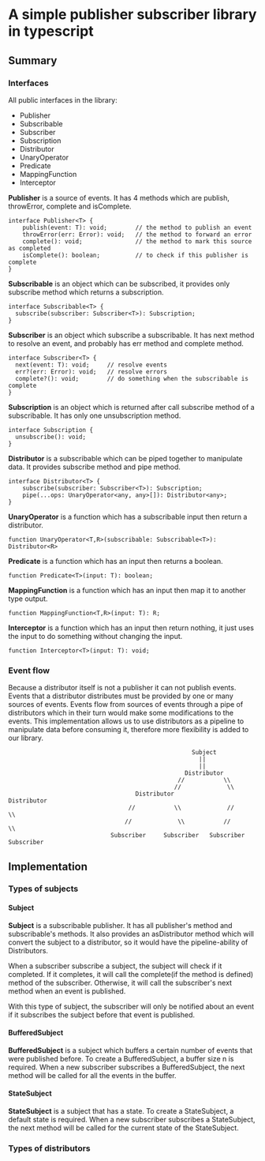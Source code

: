 # A simple publisher subscriber library in typescript

## Summary

### Interfaces

All public interfaces in the library:

* Publisher
* Subscribable
* Subscriber
* Subscription
* Distributor
* UnaryOperator
* Predicate
* MappingFunction
* Interceptor

<strong>Publisher</strong> is a source of events. It has 4 methods which are publish, throwError, complete and
isComplete.

```
interface Publisher<T> {
    publish(event: T): void;        // the method to publish an event
    throwError(err: Error): void;   // the method to forward an error
    complete(): void;               // the method to mark this source as completed
    isComplete(): boolean;          // to check if this publisher is complete
}
```

<strong>Subscribable</strong> is an object which can be subscribed, it provides only subscribe method which returns
a subscription.

```
interface Subscribable<T> {
  subscribe(subscriber: Subscriber<T>): Subscription;
}
```

<strong>Subscriber</strong> is an object which subscribe a subscribable. It has next method to resolve an event, and
probably has err method and complete method.

```
interface Subscriber<T> {
  next(event: T): void;     // resolve events
  err?(err: Error): void;   // resolve errors
  complete?(): void;        // do something when the subscribable is complete
}
```

<strong>Subscription</strong> is an object which is returned after call subscribe method of a subscribable. It has only
one unsubscription method.

```
interface Subscription {
  unsubscribe(): void;
}
```

<strong>Distributor</strong> is a subscribable which can be piped together to manipulate data. It provides subscribe
method and pipe method.

```
interface Distributor<T> {
    subscribe(subscriber: Subscriber<T>): Subscription;
    pipe(...ops: UnaryOperator<any, any>[]): Distributor<any>;
}
```

<strong>UnaryOperator</strong> is a function which has a subscribable input then return a distributor.

```
function UnaryOperator<T,R>(subscribable: Subscribable<T>): Distributor<R>
```

<strong>Predicate</strong> is a function which has an input then returns a boolean.

```
function Predicate<T>(input: T): boolean;
```

<strong>MappingFunction</strong> is a function which has an input then map it to another type output.

```
function MappingFunction<T,R>(input: T): R;
```

<strong>Interceptor</strong> is a function which has an input then return nothing, it just uses the input to do
something without changing the input.

```
function Interceptor<T>(input: T): void;
```

### Event flow

Because a distributor itself is not a publisher it can not publish events. Events that a distributor distributes must be
provided by one or many sources of events. Events flow from sources of events through a pipe of distributors which in
their turn would make some modifications to the events. This implementation allows us to use distributors as a pipeline
to manipulate data before consuming it, therefore more flexibility is added to our library.

```
                                                    Subject
                                                      ||    
                                                      ||  
                                                  Distributor    
                                                //           \\
                                               //             \\
                                    Distributor                 Distributor
                                  //           \\             //           \\
                                 //             \\           //             \\
                             Subscriber     Subscriber   Subscriber      Subscriber
```

## Implementation

### Types of subjects

#### Subject

<strong>Subject</strong> is a subscribable publisher. It has all publisher's method and subscribable's methods. It also
provides an asDistributor method which will convert the subject to a distributor, so it would have the pipeline-ability
of Distributors.

When a subscriber subscribe a subject, the subject will check if it completed. If it completes, it will call the
complete(if the method is defined) method of the subscriber. Otherwise, it will call the subscriber's next method when
an event is published.

With this type of subject, the subscriber will only be notified about an event if it subscribes the subject before that
event is published.

#### BufferedSubject

<strong>BufferedSubject</strong> is a subject which buffers a certain number of events that were published before. To
create a BufferedSubject, a buffer size n is required. When a new subscriber subscribes a
BufferedSubject, the next method will be called for all the events in the buffer.

#### StateSubject

<strong>StateSubject</strong> is a subject that has a state. To create a StateSubject, a default state is required. When
a new subscriber subscribes a StateSubject, the next method will be called for the current state of the StateSubject.

### Types of distributors